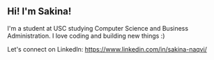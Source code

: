 ## Hi! I'm Sakina!

I'm a student at USC studying Computer Science and Business Administration. I love coding and building new things :)

Let's connect on LinkedIn: https://www.linkedin.com/in/sakina-naqvi/
